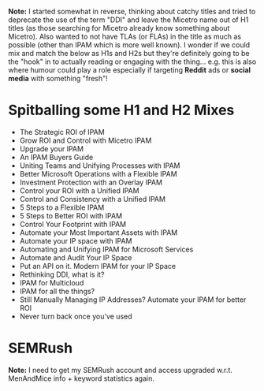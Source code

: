 **Note:** I started somewhat in reverse, thinking about catchy titles and tried to deprecate the use of the term "DDI" and leave the Micetro name out of H1 titles (as those searching for Micetro already know something about Micetro). Also wanted to not have TLAs (or FLAs) in the title as much as possible (other than IPAM which is more well known). I wonder if we could mix and match the below as H1s and H2s but they're definitely going to be the "hook" in to actually reading or engaging with the thing... e.g. this is also where humour could play a role especially if targeting **Reddit** ads or **social media** with something "fresh"!

# Spitballing some H1 and H2 Mixes

* The Strategic ROI of IPAM
* Grow ROI and Control with Micetro IPAM
* Upgrade your IPAM
* An IPAM Buyers Guide
* Uniting Teams and Unifying Processes with IPAM
* Better Microsoft Operations with a Flexible IPAM
* Investment Protection with an Overlay IPAM
* Control your ROI with a Unified IPAM
* Control and Consistency with a Unified IPAM
* 5 Steps to a Flexible IPAM
* 5 Steps to Better ROI with IPAM
* Control Your Footprint with IPAM
* Automate your Most Important Assets with IPAM
* Automate your IP space with IPAM
* Automating and Unifying IPAM for Microsoft Services
* Automate and Audit Your IP Space
* Put an API on it. Modern IPAM for your IP Space
* Rethinking DDI, what is it?
* IPAM for Multicloud
* IPAM for all the things?
* Still Manually Managing IP Addresses? Automate your IPAM for better ROI
* Never turn back once you've used

# SEMRush

**Note:** I need to get my SEMRush account and access upgraded w.r.t. MenAndMice info + keyword statistics again.
